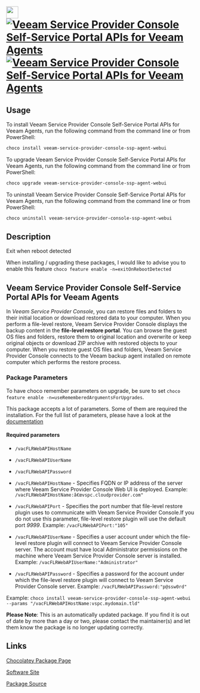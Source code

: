 ﻿# <img src="https://cdn.jsdelivr.net/gh/mkevenaar/chocolatey-packages@130e1e4c169be56bac93bff6a4be9595f54b7309/icons/veeam-service-provider-console-ssp-agent-webui.png" width="32" height="32"/> [![Veeam Service Provider Console Self-Service Portal APIs for Veeam Agents](https://img.shields.io/chocolatey/v/veeam-service-provider-console-ssp-agent-webui.svg?label=Veeam+Service+Provider+Console+Self-Service+Portal+APIs+for+Veeam+Agents)](https://community.chocolatey.org/packages/veeam-service-provider-console-ssp-agent-webui) [![Veeam Service Provider Console Self-Service Portal APIs for Veeam Agents](https://img.shields.io/chocolatey/dt/veeam-service-provider-console-ssp-agent-webui.svg)](https://community.chocolatey.org/packages/veeam-service-provider-console-ssp-agent-webui)

## Usage

To install Veeam Service Provider Console Self-Service Portal APIs for Veeam Agents, run the following command from the command line or from PowerShell:

```powershell
choco install veeam-service-provider-console-ssp-agent-webui
```

To upgrade Veeam Service Provider Console Self-Service Portal APIs for Veeam Agents, run the following command from the command line or from PowerShell:

```powershell
choco upgrade veeam-service-provider-console-ssp-agent-webui
```

To uninstall Veeam Service Provider Console Self-Service Portal APIs for Veeam Agents, run the following command from the command line or from PowerShell:

```powershell
choco uninstall veeam-service-provider-console-ssp-agent-webui
```

## Description

Exit when reboot detected

When installing / upgrading these packages, I would like to advise you to enable this feature `choco feature enable -n=exitOnRebootDetected`

## Veeam Service Provider Console Self-Service Portal APIs for Veeam Agents

In _Veeam Service Provider Console_, you can restore files and folders to their initial location or download restored data to your computer. When you perform a file-level restore, Veeam Service Provider Console displays the backup content in the **file-level restore portal**. You can browse the guest OS files and folders, restore them to original location and overwrite or keep original objects or download ZIP archive with restored objects to your computer. When you restore guest OS files and folders, Veeam Service Provider Console connects to the Veeam backup agent installed on remote computer which performs the restore process.

### Package Parameters

To have choco remember parameters on upgrade, be sure to set `choco feature enable -n=useRememberedArgumentsForUpgrades`.

This package accepts a lot of parameters. Some of them are required the installation. For the full list of parameters, please have a look at the [documentation](https://github.com/mkevenaar/chocolatey-packages/blob/master/automatic/veeam-service-provider-console-ssp-agent-webui/PARAMETERS.md)

#### Required parameters

* `/vacFLRWebAPIHostName`
* `/vacFLRWebAPIUserName`
* `/vacFLRWebAPIPassword`

* `/vacFLRWebAPIHostName` - Specifies FQDN or IP address of the server where Veeam Service Provider Console Web UI is deployed. Example: `/vacFLRWebAPIHostName:â€œvspc.cloudprovider.com"`
* `/vacFLRWebAPIPort` - Specifies the port number that file-level restore plugin uses to communicate with Veeam Service Provider Console.If you do not use this parameter, file-level restore plugin will use the default port _9999_. Example: `/vacFLRWebAPIPort:"105"`
* `/vacFLRWebAPIUserName` - Specifies a user account under which the file-level restore plugin will connect to Veeam Service Provider Console server. The account must have local Administrator permissions on the machine where Veeam Service Provider Console server is installed. Example: `/vacFLRWebAPIUserName:"Administrator"`
* `/vacFLRWebAPIPassword` - Specifies a password for the account under which the file-level restore plugin will connect to Veeam Service Provider Console server. Example: `/vacFLRWebAPIPassword:"p@ssw0rd"`

Example: `choco install veeam-service-provider-console-ssp-agent-webui --params "/vacFLRWebAPIHostName:vspc.mydomain.tld"`

**Please Note**: This is an automatically updated package. If you find it is
out of date by more than a day or two, please contact the maintainer(s) and
let them know the package is no longer updating correctly.


## Links

[Chocolatey Package Page](https://community.chocolatey.org/packages/veeam-service-provider-console-ssp-agent-webui)

[Software Site](http://www.veeam.com/)

[Package Source](https://github.com/mkevenaar/chocolatey-packages/tree/master/automatic/veeam-service-provider-console-ssp-agent-webui)

